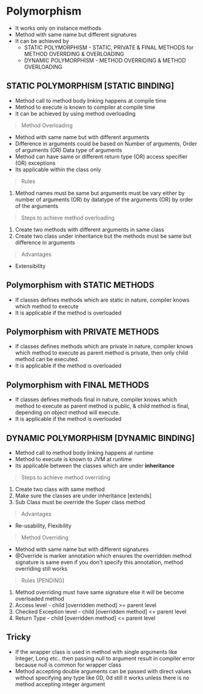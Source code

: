 # Polymorphism
- It works only on instance methods
- Method with same name but different signatures
- It can be achieved by 
	- STATIC POLYMORPHISM  - STATIC, PRIVATE & FINAL METHODS for METHOD OVERRDING & OVERLOADING
	- DYNAMIC POLYMORPHISM - METHOD OVERRIDING & METHOD OVERLOADING

## STATIC POLYMORPHISM [STATIC BINDING]
- Method call to method body linking happens at compile time
- Method to execute is known to compiler at compile time
- It can be achieved by using method overloading

> Method Overloading
- Method with same name but with different arguments
- Difference in arguments could be based on Number of arguments, Order of arguments (OR)
Data type of arguments
- Method can have same or different return type (OR) access specifier (OR) exceptions
- Its applicable within the class only
 
> Rules
1. Method names must be same but arguments must be vary either by number of arguments (OR) 
by datatype of the arguments (OR) by order of the arguments

> Steps to achieve method overloading
1. Create two methods with different arguments in same class
2. Create two class under inheritance but the methods must be same but difference in arguments

> Advantages
- Extensibility

## Polymorphism with STATIC METHODS 
- If classes defines methods which are static in nature, compiler knows which method to execute <br>
- It is applicable if the method is overloaded

## Polymorphism with PRIVATE METHODS 
- If classes defines methods which are private in nature, compiler knows which method to execute
as parent method is private, then only child method can be executed. 
- It is applicable if the method is overloaded

## Polymorphism with FINAL METHODS 
- If classes defines methods final in nature, compiler knows which method to execute
as parent method is public, & child method is final, depending on object method will execute.
- It is applicable if the method is overloaded


## DYNAMIC POLYMORPHISM [DYNAMIC BINDING]
- Method call to method body linking happens at runtime
- Method to execute is known to JVM at runtime
- Its applicable between the classes which are under **inheritance**

> Steps to achieve method overriding
1. Create two class with same method
2. Make sure the classes are under inheritance [extends]
3. Sub Class must be override the Super class method

> Advantages
- Re-usability, Flexibility

> Method Overriding
- Method with same name but with different signatures
- @Override is marker annotation which ensures the overridden method signature is same
even if you don't specify this annotation, method overriding still works

> Rules [PENDING]
1. Method overriding must have same signature else it will be become overloaded method
2. Access level - child [overridden method] >= parent level
3. Checked Exception level - child [overridden method] <= parent level
4. Return Type - child [overridden method] <= parent level 


## Tricky 
- If the wrapper class is used in method with single arguments like Integer, Long etc.. 
then passing null to argument result in compiler error because null is common for wrapper class
- Method accepting double arguments can be passed with direct values without specifying any type 
like 0D, 0d still it works unless there is no method accepting integer argument
